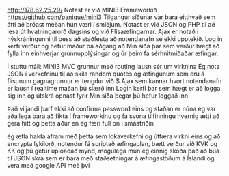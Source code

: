 http://178.62.25.29/
Notast er við MINI3 Frameworkið https://github.com/panique/mini3
Tilgangur síðunar var bara eitthvað sem átti að þróast meðan hún væri í smiðjum.
Notast er við JSON og PHP til að lesa út hvatningarorð dagsins og við Flísaæfingarnar.
Ajax er notað í nýskráningunni til þess að staðfesta að notendanafn sé ekki upptekið.
Log in kerfi verður og hefur maður þá aðgang að Mín síða þar sem verður hægt að fylla inn einhverjar grunnupplýsingar og úr þeim fá sérhnitmiðaðar æfingar. 


Í stuttu máli:
MINI3 MVC grunnur með routing lausn sér um virknina
Ég nota JSON í verkefninu til að skila random quotes og æfingunum sem eru á flísunum
gagnagrunnur er tengdur við
$.Ajax sem kannar hvort notendanafn er lausn í realtime maðan þú slærð inn
Login kerfi þar sem hægt er að logga sig inn og útskrá
opnast fyrir Mín síða þegar þú hefur loggað inn

Það viljandi þarf ekki að confirma password eins og staðan er núna ég var aðallega bara að fikta í frameworkinu og fá svona tilfinningu hvernig ætti að gera hitt og þetta áður en ég færi full on í smáatriðin


ég ætla halda áfram með þetta sem lokaverkefni og útfæra virkni eins og að encrypta lykilorð, notendur fá scriptað æfingaplan, bætt verður við KVK og KK og þú getur uploadað mynd, mögulega mun ég einnig skoða það að búa til JSON skrá sem er bara með staðsetningar á æfingastöðum á Íslandi og vera með google API með því
